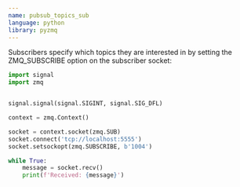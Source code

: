 ```yaml
---
name: pubsub_topics_sub
language: python
library: pyzmq
---
```


Subscribers specify which topics they are interested in by setting the ZMQ_SUBSCRIBE option on the subscriber socket:

```Python
import signal
import zmq


signal.signal(signal.SIGINT, signal.SIG_DFL)

context = zmq.Context()

socket = context.socket(zmq.SUB)
socket.connect('tcp://localhost:5555')
socket.setsockopt(zmq.SUBSCRIBE, b'1004')

while True:
    message = socket.recv()
    print(f'Received: {message}')
```
